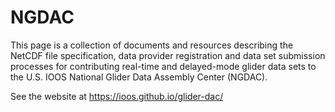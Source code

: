 # NGDAC

This page is a collection of documents and resources describing the NetCDF file specification,
data provider registration and data set submission processes for contributing real-time and delayed-mode glider data sets to the U.S. IOOS National Glider Data Assembly Center (NGDAC).

See the website at https://ioos.github.io/glider-dac/
